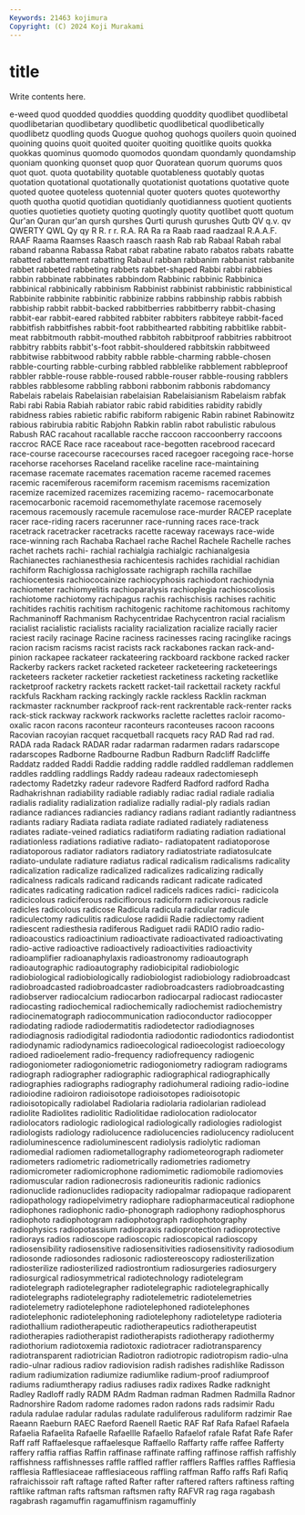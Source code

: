 ```yaml
---
Keywords: 21463 kojimura
Copyright: (C) 2024 Koji Murakami
---
```


# title

Write contents here.



e-weed quod quodded
quoddies quodding quoddity quodlibet quodlibetal quodlibetarian quodlibetary quodlibetic quodlibetical quodlibetically
quodlibetz quodling quods Quogue quohog quohogs quoilers quoin quoined quoining
quoins quoit quoited quoiter quoiting quoitlike quoits quokka quokkas quominus
quomodo quomodos quondam quondamly quondamship quoniam quonking quonset quop quor
Quoratean quorum quorums quos quot quot. quota quotability quotable quotableness
quotably quotas quotation quotational quotationally quotationist quotations quotative quote quoted
quotee quoteless quotennial quoter quoters quotes quoteworthy quoth quotha quotid
quotidian quotidianly quotidianness quotient quotients quoties quotieties quotiety quoting quotingly
quotity quotlibet quott quotum Qur'an Quran qur'an qursh qurshes Qurti
qurush qurushes Qutb QV q.v. qv QWERTY QWL Qy qy
R R. r r. R.A. RA Ra ra Raab raad
raadzaal R.A.A.F. RAAF Raama Raamses Raasch raasch raash Rab rab
Rabaal Rabah rabal raband rabanna Rabassa Rabat rabat rabatine rabato
rabatos rabats rabatte rabatted rabattement rabatting Rabaul rabban rabbanim rabbanist
rabbanite rabbet rabbeted rabbeting rabbets rabbet-shaped Rabbi rabbi rabbies rabbin
rabbinate rabbinates rabbindom Rabbinic rabbinic Rabbinica rabbinical rabbinically rabbinism Rabbinist
rabbinist rabbinistic rabbinistical Rabbinite rabbinite rabbinitic rabbinize rabbins rabbinship rabbis
rabbish rabbiship rabbit rabbit-backed rabbitberries rabbitberry rabbit-chasing rabbit-ear rabbit-eared rabbited
rabbiter rabbiters rabbiteye rabbit-faced rabbitfish rabbitfishes rabbit-foot rabbithearted rabbiting rabbitlike
rabbit-meat rabbitmouth rabbit-mouthed rabbitoh rabbitproof rabbitries rabbitroot rabbitry rabbits rabbit's-foot
rabbit-shouldered rabbitskin rabbitweed rabbitwise rabbitwood rabbity rabble rabble-charming rabble-chosen rabble-courting
rabble-curbing rabbled rabblelike rabblement rabbleproof rabbler rabble-rouse rabble-roused rabble-rouser rabble-rousing
rabblers rabbles rabblesome rabbling rabboni rabbonim rabbonis rabdomancy Rabelais rabelais
Rabelaisian rabelaisian Rabelaisianism Rabelaism rabfak Rabi rabi Rabia Rabiah rabiator
rabic rabid rabidities rabidity rabidly rabidness rabies rabietic rabific rabiform
rabigenic Rabin rabinet Rabinowitz rabious rabirubia rabitic Rabjohn Rabkin rablin
rabot rabulistic rabulous Rabush RAC racahout racallable racche raccoon raccoonberry
raccoons raccroc RACE Race race raceabout race-begotten racebrood racecard race-course
racecourse racecourses raced racegoer racegoing race-horse racehorse racehorses Raceland racelike
raceline race-maintaining racemase racemate racemates racemation raceme racemed racemes racemic
racemiferous racemiform racemism racemisms racemization racemize racemized racemizes racemizing racemo-
racemocarbonate racemocarbonic racemoid racemomethylate racemose racemosely racemous racemously racemule racemulose
race-murder RACEP raceplate racer race-riding racers racerunner race-running races race-track
racetrack racetracker racetracks racette raceway raceways race-wide race-winning rach Rachaba
Rachael rache Rachel Rachele Rachelle raches rachet rachets rachi- rachial
rachialgia rachialgic rachianalgesia Rachianectes rachianesthesia rachicentesis rachides rachidial rachidian rachiform
Rachiglossa rachiglossate rachigraph rachilla rachillae rachiocentesis rachiococainize rachiocyphosis rachiodont rachiodynia
rachiometer rachiomyelitis rachioparalysis rachioplegia rachioscoliosis rachiotome rachiotomy rachipagus rachis rachischisis
rachises rachitic rachitides rachitis rachitism rachitogenic rachitome rachitomous rachitomy Rachmaninoff
Rachmanism Rachycentridae Rachycentron racial racialism racialist racialistic racialists raciality racialization
racialize racially racier raciest racily racinage Racine raciness racinesses racing
racinglike racings racion racism racisms racist racists rack rackabones rackan
rack-and-pinion rackapee rackateer rackateering rackboard rackbone racked racker Rackerby rackers
racket racketed racketeer racketeering racketeerings racketeers racketer racketier racketiest racketiness
racketing racketlike racketproof racketry rackets rackett racket-tail rackettail rackety rackful
rackfuls Rackham racking rackingly rackle rackless Racklin rackman rackmaster racknumber
rackproof rack-rent rackrentable rack-renter racks rack-stick rackway rackwork rackworks raclette
raclettes racloir racomo-oxalic racon racons raconteur raconteurs raconteuses racoon racoons
Racovian racoyian racquet racquetball racquets racy RAD Rad rad rad.
RADA rada Radack RADAR radar radarman radarmen radars radarscope radarscopes
Radborne Radbourne Radbun Radburn Radcliff Radcliffe Raddatz radded Raddi Raddie
radding raddle raddled raddleman raddlemen raddles raddling raddlings Raddy radeau
radeaux radectomieseph radectomy Radetzky radeur radevore Radferd Radford radford Radha
Radhakrishnan radiability radiable radiably radiac radial radiale radialia radialis radiality
radialization radialize radially radial-ply radials radian radiance radiances radiancies radiancy
radians radiant radiantly radiantness radiants radiary Radiata radiata radiate radiated
radiately radiateness radiates radiate-veined radiatics radiatiform radiating radiation radiational radiationless
radiations radiative radiato- radiatopatent radiatoporose radiatoporous radiator radiators radiatory radiatostriate
radiatosulcate radiato-undulate radiature radiatus radical radicalism radicalisms radicality radicalization radicalize
radicalized radicalizes radicalizing radically radicalness radicals radicand radicands radicant radicate
radicated radicates radicating radication radicel radicels radices radici- radicicola radicicolous
radiciferous radiciflorous radiciform radicivorous radicle radicles radicolous radicose Radicula radicula
radicular radicule radiculectomy radiculitis radiculose radidii Radie radiectomy radient radiescent
radiesthesia radiferous Radiguet radii RADIO radio radio- radioacoustics radioactinium radioactivate
radioactivated radioactivating radio-active radioactive radioactively radioactivities radioactivity radioamplifier radioanaphylaxis radioastronomy
radioautograph radioautographic radioautography radiobicipital radiobiologic radiobiological radiobiologically radiobiologist radiobiology radiobroadcast
radiobroadcasted radiobroadcaster radiobroadcasters radiobroadcasting radiobserver radiocalcium radiocarbon radiocarpal radiocast radiocaster
radiocasting radiochemical radiochemically radiochemist radiochemistry radiocinematograph radiocommunication radioconductor radiocopper radiodating
radiode radiodermatitis radiodetector radiodiagnoses radiodiagnosis radiodigital radiodontia radiodontic radiodontics radiodontist
radiodynamic radiodynamics radioecological radioecologist radioecology radioed radioelement radio-frequency radiofrequency radiogenic
radiogoniometer radiogoniometric radiogoniometry radiogram radiograms radiograph radiographer radiographic radiographical radiographically
radiographies radiographs radiography radiohumeral radioing radio-iodine radioiodine radioiron radioisotope radioisotopes
radioisotopic radioisotopically radiolabel Radiolaria radiolaria radiolarian radiolead radiolite Radiolites radiolitic
Radiolitidae radiolocation radiolocator radiolocators radiologic radiological radiologically radiologies radiologist radiologists
radiology radiolucence radiolucencies radiolucency radiolucent radioluminescence radioluminescent radiolysis radiolytic radioman
radiomedial radiomen radiometallography radiometeorograph radiometer radiometers radiometric radiometrically radiometries radiometry
radiomicrometer radiomicrophone radiomimetic radiomobile radiomovies radiomuscular radion radionecrosis radioneuritis radionic
radionics radionuclide radionuclides radiopacity radiopalmar radiopaque radioparent radiopathology radiopelvimetry radiophare
radiopharmaceutical radiophone radiophones radiophonic radio-phonograph radiophony radiophosphorus radiophoto radiophotogram radiophotograph
radiophotography radiophysics radiopotassium radiopraxis radioprotection radioprotective radiorays radios radioscope radioscopic
radioscopical radioscopy radiosensibility radiosensitive radiosensitivities radiosensitivity radiosodium radiosonde radiosondes radiosonic
radiostereoscopy radiosterilization radiosterilize radiosterilized radiostrontium radiosurgeries radiosurgery radiosurgical radiosymmetrical radiotechnology
radiotelegram radiotelegraph radiotelegrapher radiotelegraphic radiotelegraphically radiotelegraphs radiotelegraphy radiotelemetric radiotelemetries radiotelemetry
radiotelephone radiotelephoned radiotelephones radiotelephonic radiotelephoning radiotelephony radioteletype radioteria radiothallium radiotherapeutic
radiotherapeutics radiotherapeutist radiotherapies radiotherapist radiotherapists radiotherapy radiothermy radiothorium radiotoxemia radiotoxic
radiotracer radiotransparency radiotransparent radiotrician Radiotron radiotropic radiotropism radio-ulna radio-ulnar radious
radiov radiovision radish radishes radishlike Radisson radium radiumization radiumize radiumlike
radium-proof radiumproof radiums radiumtherapy radius radiuses radix radixes Radke radknight
Radley Radloff radly RADM RAdm Radman radman Radmen Radmilla Radnor
Radnorshire Radom radome radomes radon radons rads radsimir Radu radula
radulae radular radulas radulate raduliferous raduliform radzimir Rae Raeann Raeburn
RAEC Raeford Raenell Raetic RAF Raf Rafa Rafael Rafaela Rafaelia
Rafaelita Rafaelle Rafaellle Rafaello Rafaelof rafale Rafat Rafe Rafer Raff
raff Raffaelesque raffaelesque Raffaello Raffarty raffe raffee Rafferty raffery raffia
raffias Raffin raffinase raffinate raffing raffinose raffish raffishly raffishness raffishnesses
raffle raffled raffler rafflers Raffles raffles Rafflesia rafflesia Rafflesiaceae rafflesiaceous
raffling raffman Raffo raffs Rafi Rafiq rafraichissoir raft raftage rafted
Rafter rafter raftered rafters raftiness rafting raftlike raftman rafts raftsman
raftsmen rafty RAFVR rag raga ragabash ragabrash ragamuffin ragamuffinism ragamuffinly
